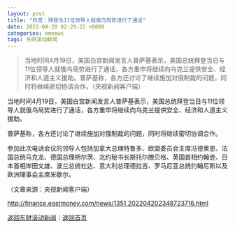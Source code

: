 ```yaml
---
layout: post
title: "白宫：拜登与11位领导人就俄乌局势进行了通话"
date: 2022-04-20 02:29:22 +0800
categories: emnews
tags: 东财滚动新闻
---
```

> 当地时间4月19日，美国白宫新闻发言人普萨基表示，美国总统拜登当日与11位领导人就俄乌局势进行了通话，各方重申将继续向乌克兰提供安全、经济和人道主义援助。普萨基称，各方还讨论了继续施加对俄制裁的问题，同时将继续密切协调合作。（央视新闻客户端）

<p>当地时间4月19日，美国白宫新闻发言人普萨基表示，美国总统拜登当日与11位领导人就俄乌局势进行了通话，各方重申将继续向乌克兰提供安全、经济和人道主义援助。</p>
 <p>普萨基称，各方还讨论了继续施加对俄制裁的问题，同时将继续密切协调合作。</p>
 <p>参加此次电话会议的领导人包括加拿大总理特鲁多、欧盟委员会主席冯德莱恩、法国总统马克龙、德国总理朔尔茨、北约秘书长斯托尔滕贝格、英国首相约翰逊、日本首相岸田文雄、波兰总统杜达、意大利总理德拉吉、罗马尼亚总统约翰尼斯以及欧洲理事会主席米歇尔。</p><p class="em_media">（文章来源：央视新闻客户端）</p>

<http://finance.eastmoney.com/news/1351,202204202348723716.html>

[返回东财滚动新闻](//finews.withounder.com/emnews/)｜[返回首页](//finews.withounder.com/)